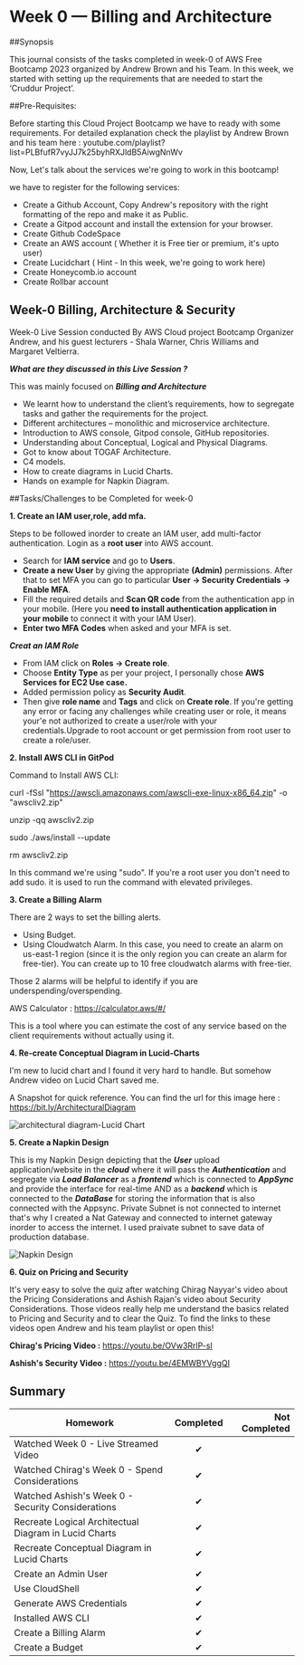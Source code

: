 # Week 0 — Billing and Architecture
##Synopsis

This journal consists of the tasks completed in week-0 of AWS Free Bootcamp 2023 organized by Andrew Brown and his Team. In this week, we started with setting up the requirements that are needed to start the ‘Cruddur Project’.

##Pre-Requisites: 

Before starting this Cloud Project Bootcamp we have to ready with some requirements. 
For detailed explanation check the playlist by Andrew Brown and his team here : youtube.com/playlist?list=PLBfufR7vyJJ7k25byhRXJldB5AiwgNnWv

Now, Let's talk about the services we're going to work in this bootcamp!

we have to register for the following services:

- Create a Github Account, Copy Andrew's repository with the right formatting of the repo and make it as Public.
- Create a Gitpod account and install the extension for your browser.
- Create Github CodeSpace
- Create an AWS account ( Whether it is Free tier or premium, it's upto user)
- Create Lucidchart ( Hint - In this week, we're going to work here)
- Create Honeycomb.io account
- Create Rollbar account


## Week-0 Billing, Architecture & Security


Week-0 Live Session conducted By AWS Cloud project Bootcamp Organizer Andrew, and his guest lecturers -  Shala Warner, Chris Williams and Margaret Veltierra.

***What are they discussed in this Live Session ?***

This was mainly focused on ***Billing and Architecture***

- We learnt how to understand the client’s requirements,  how to segregate tasks and gather the requirements for the project. 
- Different architectures – monolithic and microservice architecture. 
- Introduction to AWS console, Gitpod console, GitHub repositories.  
- Understanding about Conceptual, Logical and Physical Diagrams. 
- Got to know about TOGAF Architecture.
- C4 models. 
- How to create diagrams in Lucid Charts. 
- Hands on example for Napkin Diagram. 

##Tasks/Challenges to be Completed for week-0

**1. Create an IAM user,role, add mfa.**

Steps to be followed inorder to create an IAM user, add multi-factor authentication.
 Login as a **root user** into AWS account.
- Search for **IAM service** and go to **Users**.
- **Create a new User** by giving the appropriate **(Admin)** permissions.
After that to set MFA you can go to particular **User -> Security Credentials -> Enable MFA**.
- Fill the required details and **Scan QR code** from the authentication app in your mobile. (Here you **need to install authentication application in your mobile** to connect it with your IAM User).
- **Enter two MFA Codes** when asked and your MFA is set.

***Creat an IAM Role***

- From IAM click on **Roles -> Create role**.
- Choose **Entity Type** as per your project, I personally chose **AWS Services for EC2 Use case.**
- Added permission policy as **Security Audit**.
- Then give **role name** and **Tags** and click on **Create role**. 
If you're getting any error or facing any challenges while creating user or role, it means your'e not authorized to create a user/role with your credentials.Upgrade to root account or get permission from root user to create a role/user.

**2. Install AWS CLI in GitPod**

Command to Install AWS CLI:

curl -fSsl "https://awscli.amazonaws.com/awscli-exe-linux-x86_64.zip" -o "awscliv2.zip"

unzip -qq awscliv2.zip

sudo ./aws/install --update

rm awscliv2.zip
       
 In this command we're using "sudo". If you're a root user you don't need to add sudo. it is used to run the command with elevated privileges.
      
      
**3. Create a Billing Alarm**

There are 2 ways to set the billing alerts.
- Using Budget.
- Using Cloudwatch Alarm. In this case, you need to create an alarm on us-east-1 region (since it is the only region you can create an alarm for free-tier). You can create up to 10 free cloudwatch alarms with free-tier.

Those 2 alarms will be helpful to identify if you are underspending/overspending.

AWS Calculator : https://calculator.aws/#/

This is a tool where you can estimate the cost of any service based on the client requirements without actually using it. 

**4. Re-create Conceptual Diagram in Lucid-Charts**

I'm new to lucid chart and I found it very hard to handle. But somehow Andrew video on Lucid Chart saved me.


A Snapshot for quick reference. You can find the url for this image here : https://bit.ly/ArchitecturalDiagram


![architectural diagram-Lucid Chart](https://user-images.githubusercontent.com/57486368/220124594-ddca8791-38b5-423f-95c0-bce1d061bba3.png)

**5. Create a Napkin Design**

This is my Napkin Design depicting that the ***User*** upload application/website in the ***cloud*** where it will pass the ***Authentication*** and segregate via ***Load Balancer*** as a ***frontend*** which is connected to ***AppSync*** and provide the interface for real-time AND as a ***backend*** which is connected to the ***DataBase*** for storing the information that is also connected with the Appsync. Private Subnet is not connected to internet that's why I created a Nat Gateway and connected to internet gateway inorder to access the internet. I used praivate subnet to save data of production database.



![Napkin Design](https://user-images.githubusercontent.com/57486368/220128228-c7d9395e-caf2-4dc6-bdd3-471196d42007.jpeg)



**6. Quiz on Pricing and Security**

It's very easy to solve the quiz after watching Chirag Nayyar's video about the Pricing Considerations and Ashish Rajan's video about Security Considerations. Those videos really help me understand the basics related to Pricing and Security and to clear the Quiz. To find the links to these videos open Andrew and his team playlist or open this!

**Chirag's Pricing Video :** https://youtu.be/OVw3RrlP-sI

**Ashish's Security Video :** https://youtu.be/4EMWBYVggQI 




## Summary

| Homework      | Completed     | Not Completed  |
| ------------- |:-------------:| -----:|
| Watched Week 0 - Live Streamed Video   | ✔ |  |
|Watched Chirag's Week 0 - Spend Considerations   | ✔     |    |
| Watched Ashish's Week 0 - Security Considerations | ✔      |   |
|Recreate Logical Architectual Diagram in Lucid Charts|✔      |   |
|Recreate Conceptual Diagram in Lucid Charts|✔      |   |
| Create an Admin User| ✔      |   |
| Use CloudShell | ✔   |   |
| Generate AWS Credentials |✔      |   |
| Installed AWS CLI | ✔   |   |
| Create a Billing Alarm | ✔      |   |
| Create a Budget | ✔  |   |

















